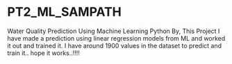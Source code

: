 # PT2_ML_SAMPATH
Water Quality Prediction Using Machine Learning Python
By, This Project I have made a prediction using linear regression models from ML and worked it out and trained it.
I have around 1900 values in the dataset to predict and train it..
hope it works..!!!!
